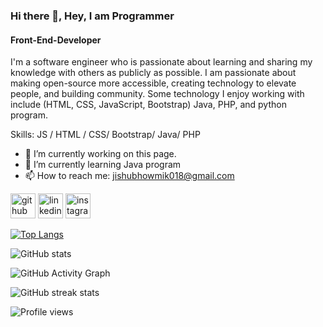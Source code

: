 ### Hi there 👋, Hey, I am Programmer 
#### Front-End-Developer
I'm a software engineer who is passionate about learning and sharing my knowledge with others as publicly as possible. I am passionate about making open-source more accessible, creating technology to elevate people, and building community. Some technology I enjoy working with include (HTML, CSS, JavaScript, Bootstrap) Java, PHP, and python program.

Skills:  JS / HTML / CSS/ Bootstrap/ Java/ PHP

- 🔭 I’m currently working on this page. 
- 🌱 I’m currently learning Java program 
- 📫 How to reach me: jishubhowmik018@gmail.com 


[<img src='https://cdn.jsdelivr.net/npm/simple-icons@3.0.1/icons/github.svg' alt='github' height='40'>](https://github.com/JishuBhowmik)  [<img src='https://cdn.jsdelivr.net/npm/simple-icons@3.0.1/icons/linkedin.svg' alt='linkedin' height='40'>](https://www.linkedin.com/in/jishu-bhowmik018/)  [<img src='https://cdn.jsdelivr.net/npm/simple-icons@3.0.1/icons/instagram.svg' alt='instagram' height='40'>](https://www.instagram.com/bhowmikjishu/)  

[![Top Langs](https://github-readme-stats.vercel.app/api/top-langs/?username=JishuBhowmik)](https://github.com/anuraghazra/github-readme-stats)

![GitHub stats](https://github-readme-stats.vercel.app/api?username=JishuBhowmik&show_icons=true&count_private=true)  

![GitHub Activity Graph](https://activity-graph.herokuapp.com/graph?username=JishuBhowmik)  

![GitHub streak stats](https://github-readme-streak-stats.herokuapp.com/?user=JishuBhowmik)  

![Profile views](https://gpvc.arturio.dev/JishuBhowmik)  
